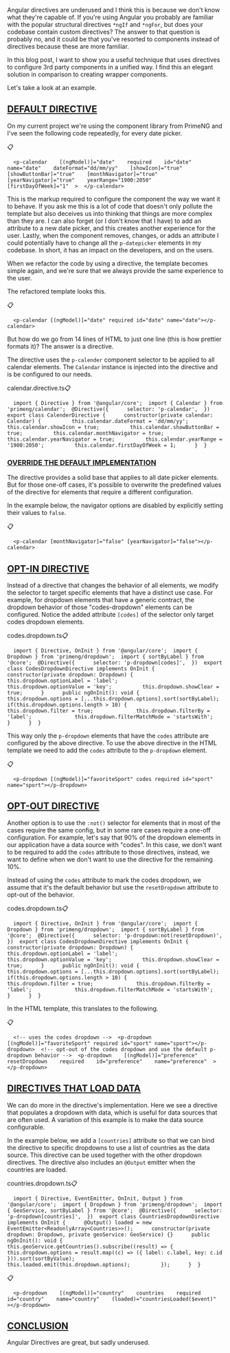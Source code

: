 Angular directives are underused and I think this is because we don't know what they're capable of. If you're using Angular you probably are familiar with the popular structural directives `*ngIf` and `*ngFor`, but does your codebase contain custom directives? The answer to that question is probably no, and it could be that you've resorted to components instead of directives because these are more familiar.

In this blog post, I want to show you a useful technique that uses directives to configure 3rd party components in a unified way. I find this an elegant solution in comparison to creating wrapper components.

Let's take a look at an example.

## [DEFAULT DIRECTIVE](https://timdeschryver.dev/blog/use-angular-directives-to-extend-components-that-you-dont-own#default-directive)

On my current project we're using the component library from PrimeNG and I've seen the following code repeatedly, for every date picker.

📋

`   <p-calendar    [(ngModel)]="date"    required    id="date"    name="date"    dateFormat="dd/mm/yy"    [showIcon]="true"    [showButtonBar]="true"    [monthNavigator]="true"    [yearNavigator]="true"    yearRange="1900:2050"    [firstDayOfWeek]="1"  >  </p-calendar>   `

This is the markup required to configure the component the way we want it to behave. If you ask me this is a lot of code that doesn't only pollute the template but also deceives us into thinking that things are more complex than they are. I can also forget (or I don't know that I have) to add an attribute to a new date picker, and this creates another experience for the user. Lastly, when the component removes, changes, or adds an attribute I could potentially have to change all the `p-datepicker` elements in my codebase. In short, it has an impact on the developers, and on the users.

When we refactor the code by using a directive, the template becomes simple again, and we're sure that we always provide the same experience to the user.

The refactored template looks this.

📋

`   <p-calendar [(ngModel)]="date" required id="date" name="date"></p-calendar>   `

But how do we go from 14 lines of HTML to just one line (this is how prettier formats it)? The answer is a directive.

The directive uses the `p-calender` component selector to be applied to all calendar elements. The `Calendar` instance is injected into the directive and is be configured to our needs.

calendar.directive.ts📋

`   import { Directive } from '@angular/core';  import { Calendar } from 'primeng/calendar';  @Directive({      selector: 'p-calendar',  })  export class CalenderDirective {      constructor(private calendar: Calendar) {          this.calendar.dateFormat = 'dd/mm/yy';          this.calendar.showIcon = true;          this.calendar.showButtonBar = true;          this.calendar.monthNavigator = true;          this.calendar.yearNavigator = true;          this.calendar.yearRange = '1900:2050';          this.calendar.firstDayOfWeek = 1;      }  }   `

### [OVERRIDE THE DEFAULT IMPLEMENTATION](https://timdeschryver.dev/blog/use-angular-directives-to-extend-components-that-you-dont-own#override-the-default-implementation)

The directive provides a solid base that applies to all date picker elements. But for those one-off cases, it's possible to overwrite the predefined values of the directive for elements that require a different configuration.

In the example below, the navigator options are disabled by explicitly setting their values to `false`.

📋

`   <p-calendar [monthNavigator]="false" [yearNavigator]="false"></p-calendar>   `

## [OPT-IN DIRECTIVE](https://timdeschryver.dev/blog/use-angular-directives-to-extend-components-that-you-dont-own#opt-in-directive)

Instead of a directive that changes the behavior of all elements, we modify the selector to target specific elements that have a distinct use case. For example, for dropdown elements that have a generic contract, the dropdown behavior of those "codes-dropdown" elements can be configured. Notice the added attribute `[codes]` of the selector only target codes dropdown elements.

codes.dropdown.ts📋

`   import { Directive, OnInit } from '@angular/core';  import { Dropdown } from 'primeng/dropdown';  import { sortByLabel } from '@core';  @Directive({      selector: 'p-dropdown[codes]',  })  export class CodesDropdownDirective implements OnInit {      constructor(private dropdown: Dropdown) {          this.dropdown.optionLabel = 'label';          this.dropdown.optionValue = 'key';          this.dropdown.showClear = true;      }      public ngOnInit(): void {          this.dropdown.options = [...this.dropdown.options].sort(sortByLabel);          if(this.dropdown.options.length > 10) {              this.dropdown.filter = true;              this.dropdown.filterBy = 'label';              this.dropdown.filterMatchMode = 'startsWith';          }      }  }   `

This way only the `p-dropdown` elements that have the `codes` attribute are configured by the above directive. To use the above directive in the HTML template we need to add the `codes` attribute to the `p-dropdown` element.

📋

`   <p-dropdown [(ngModel)]="favoriteSport" codes required id="sport" name="sport"></p-dropdown>   `

## [OPT-OUT DIRECTIVE](https://timdeschryver.dev/blog/use-angular-directives-to-extend-components-that-you-dont-own#opt-out-directive)

Another option is to use the `:not()` selector for elements that in most of the cases require the same config, but in some rare cases require a one-off configuration. For example, let's say that 90% of the dropdown elements in our application have a data source with "codes". In this case, we don't want to be required to add the `codes` attribute to those directives, instead, we want to define when we don't want to use the directive for the remaining 10%.

Instead of using the `codes` attribute to mark the codes dropdown, we assume that it's the default behavior but use the `resetDropdown` attribute to opt-out of the behavior.

codes.dropdown.ts📋

`   import { Directive, OnInit } from '@angular/core';  import { Dropdown } from 'primeng/dropdown';  import { sortByLabel } from '@core';  @Directive({      selector: 'p-dropdown:not(resetDropdown)',  })  export class CodesDropdownDirective implements OnInit {      constructor(private dropdown: Dropdown) {          this.dropdown.optionLabel = 'label';          this.dropdown.optionValue = 'key';          this.dropdown.showClear = true;      }      public ngOnInit(): void {          this.dropdown.options = [...this.dropdown.options].sort(sortByLabel);          if(this.dropdown.options.length > 10) {              this.dropdown.filter = true;              this.dropdown.filterBy = 'label';              this.dropdown.filterMatchMode = 'startsWith';          }      }  }   `

In the HTML template, this translates to the following.

📋

`   <!-- uses the codes dropdown -->  <p-dropdown [(ngModel)]="favoriteSport" required id="sport" name="sport"></p-dropdown>  <!-- opt-out of the codes dropdown and use the default p-dropdown behavior -->  <p-dropdown    [(ngModel)]="preference"    resetDropdown    required    id="preference"    name="preference"  ></p-dropdown>   `

## [DIRECTIVES THAT LOAD DATA](https://timdeschryver.dev/blog/use-angular-directives-to-extend-components-that-you-dont-own#directives-that-load-data)

We can do more in the directive's implementation. Here we see a directive that populates a dropdown with data, which is useful for data sources that are often used. A variation of this example is to make the data source configurable.

In the example below, we add a `[countries]` attribute so that we can bind the directive to specific dropdowns to use a list of countries as the data source. This directive can be used together with the other dropdown directives. The directive also includes an `@Output` emitter when the countries are loaded.

countries.dropdown.ts📋

`   import { Directive, EventEmitter, OnInit, Output } from '@angular/core';  import { Dropdown } from 'primeng/dropdown';  import { GeoService, sortByLabel } from '@core';  @Directive({      selector: 'p-dropdown[countries]',  })  export class CountriesDropdownDirective implements OnInit {      @Output() loaded = new EventEmitter<ReadonlyArray<Countries>>();      constructor(private dropdown: Dropdown, private geoService: GeoService) {}      public ngOnInit(): void {          this.geoService.getCountries().subscribe((result) => {              this.dropdown.options = result.map((c) => ({ label: c.label, key: c.id })).sort(sortByValue);              this.loaded.emit(this.dropdown.options);          });      }  }   `

📋

`   <p-dropdown    [(ngModel)]="country"    countries    required    id="country"    name="country"    (loaded)="countriesLoaded($event)"  ></p-dropdown>   `

## [CONCLUSION](https://timdeschryver.dev/blog/use-angular-directives-to-extend-components-that-you-dont-own#conclusion)

Angular Directives are great, but sadly underused.
